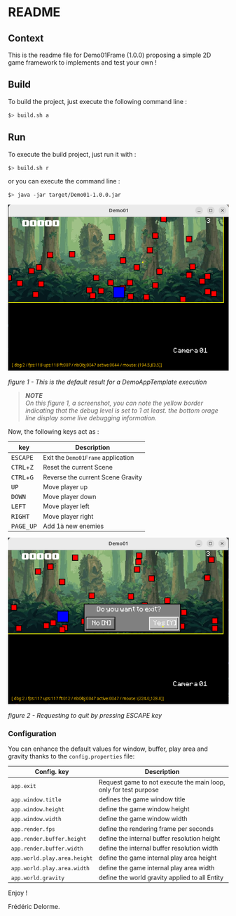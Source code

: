 # README

## Context

This is the readme file for Demo01Frame (1.0.0) proposing a simple 2D game framework
to implements and test your own !

## Build

To build the project, just execute the following command line :

```bash
$> build.sh a
```

## Run

To execute the build project, just run it with :

```bash
$> build.sh r
```

or you can execute the command line :

```bash
$> java -jar target/Demo01-1.0.0.jar
```

![This is the default result for a DemoAppTemplate execution](src/docs/images/screenshot-2.png "This is the default result for a DemoAppTemplate execution")

_figure 1 - This is the default result for a DemoAppTemplate execution_

>_**NOTE**_<br/>_On this figure 1, a screenshot, you can note the yellow border indicating that the debug level is set to 1 at least. the bottom orage line display some live debugging information._

Now, the following keys act as :

| key                          | Description                                   |
|------------------------------|-----------------------------------------------|
| <kbd>ESCAPE</kbd>            | Exit the <code>Demo01Frame</code> application | 
| <kbd>CTRL</kbd>+<kbd>Z</kbd> | Reset the current Scene                       | 
| <kbd>CTRL</kbd>+<kbd>G</kbd> | Reverse the current Scene Gravity             | 
| <kbd>UP</kbd>                | Move player up                                | 
| <kbd>DOWN</kbd>              | Move player down                              | 
| <kbd>LEFT</kbd>              | Move player left                              | 
| <kbd>RIGHT</kbd>             | Move player right                             | 
| <kbd>PAGE_UP</kbd>           | Add 1à new enemies                            | 

![Requesting to quit by pressing ESCAPE key](src/docs/images/screenshot-3.png "Requesting to quit by pressing ESCAPE key")

_figure 2 - Requesting to quit by pressing ESCAPE key_

### Configuration

You can enhance the default values for window, buffer, play area and gravity thanks to
the `config.properties` file:

| Config. key                  | Description                                                      |
|------------------------------|------------------------------------------------------------------|
| `app.exit`                   | Request game to not execute the main loop, only for test purpose |
| `app.window.title`           | defines the game window title                                    |
| `app.window.height`          | define the game window height                                    |
| `app.window.width`           | define the game window width                                     |
| `app.render.fps`             | define the rendering frame per seconds                           |
| `app.render.buffer.height`   | define the internal buffer resolution height                     |
| `app.render.buffer.width`    | define the internal buffer resolution width                      |
| `app.world.play.area.height` | define the game internal play area height                        |
| `app.world.play.area.width`  | define the game internal play area width                         |
| `app.world.gravity`          | define the world gravity applied to all Entity                   |

Enjoy !

Frédéric Delorme.

